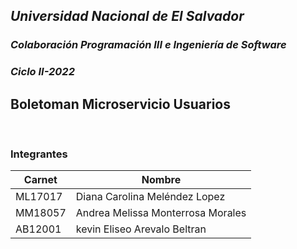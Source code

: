 ## *Universidad Nacional de El Salvador*
### _Colaboración Programación III e Ingeniería de Software_
### _Ciclo II-2022_
## **Boletoman Microservicio Usuarios**
<br>

### Integrantes

| __Carnet__ | __Nombre__                     |
| ---------- | -------------------------------| 
| ML17017 | Diana Carolina Meléndez Lopez     | 
| MM18057 | Andrea Melissa Monterrosa Morales | 
| AB12001 | kevin Eliseo Arevalo Beltran      | 
